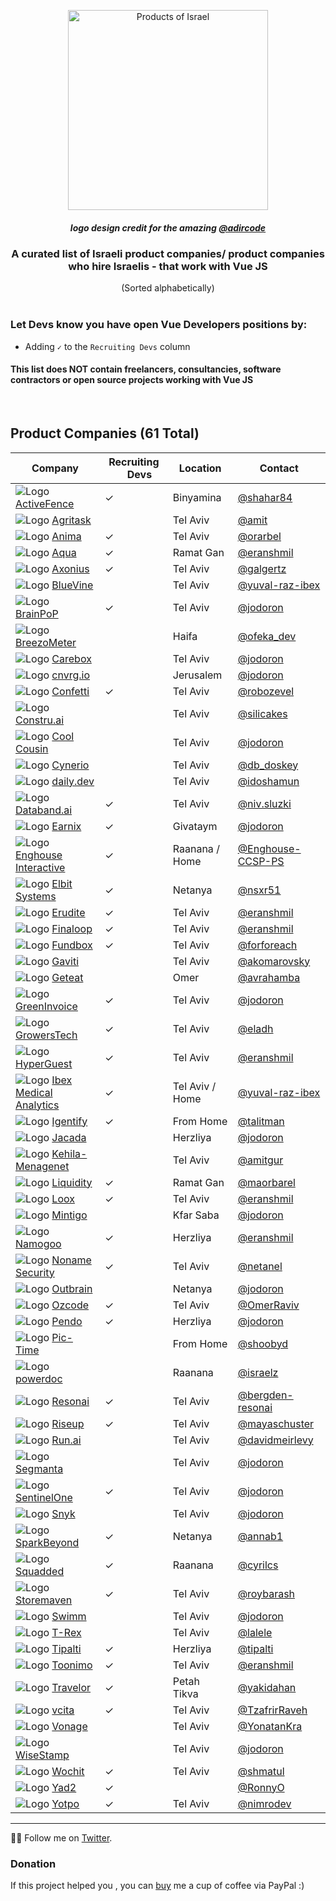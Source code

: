 <div align="center">
  
<a href="#"><img width="320px" src="Vue_products_of_Israel_Logo.png" title="Products of Israel"></a>
<h5>logo design credit for the amazing <a href="https://twitter.com/adircode">@adircode</a></h5>

<h3>A curated list of Israeli product companies/ product companies who hire Israelis - that work with Vue JS</h3>
(Sorted alphabetically)

</div>

<br/>

### Let Devs know you have open Vue Developers positions by:
* Adding `✓` to the `Recruiting Devs` column

#### This list does NOT contain freelancers, consultancies, software contractors or open source projects working with Vue JS

<br/>

## Product Companies (61 Total)

 Company | Recruiting <a href="#"><img width="14px" src="https://github.com/JonathanDn/vue-companies-israel/blob/main/vue.png"></a> Devs | Location | Contact | 
-----|-----|-----|-----|
![Logo](https://www.google.com/s2/favicons?sz=16&domain=activefence.com) [ActiveFence](https://activefence.com/) | ✓ | Binyamina | [@shahar84](https://github.com/shahar84) |
![Logo](https://www.google.com/s2/favicons?sz=16&domain=start.agritask.com) [Agritask](https://start.agritask.com/) |  | Tel Aviv | [@amit](https://github.com/amit-82) | 
![Logo](https://www.google.com/s2/favicons?sz=16&domain=www.animaapp.com) [Anima](https://www.animaapp.com/) | ✓ | Tel Aviv | [@orarbel](https://github.com/orarbel) | 
![Logo](https://www.google.com/s2/favicons?sz=16&domain=www.aquasec.com) [Aqua](https://aquasec.com/about-us/careers) | ✓ | Ramat Gan | [@eranshmil](https://github.com/eranshmil) | 
![Logo](https://www.google.com/s2/favicons?sz=16&domain=www.axonius.com) [Axonius](https://www.axonius.com/) | ✓ | Tel Aviv | [@galgertz](https://github.com/galgertz) | 
![Logo](https://www.google.com/s2/favicons?sz=16&domain=www.bluevine.com) [BlueVine](https://www.bluevine.com/) |  | Tel Aviv | [@yuval-raz-ibex](https://twitter.com/yuvalraz) | 
![Logo](https://www.google.com/s2/favicons?sz=16&domain=brainpop.com) [BrainPoP](https://brainpop.com) | ✓ | Tel Aviv | [@jodoron](https://twitter.com/jodoron)
![Logo](https://www.google.com/s2/favicons?sz=16&domain=breezometer.com) [BreezoMeter](https://breezometer.com) |  | Haifa | [@ofeka_dev](https://twitter.com/@ofeka_dev)
![Logo](https://www.google.com/s2/favicons?sz=16&domain=https://www.careboxhealth.com) [Carebox](https://www.careboxhealth.com) |  |  Tel Aviv | [@jodoron](https://twitter.com/jodoron)
![Logo](https://www.google.com/s2/favicons?sz=16&domain=cnvrg.io) [cnvrg.io](https://cnvrg.io) |  | Jerusalem | [@jodoron](https://twitter.com/jodoron)
![Logo](https://www.google.com/s2/favicons?sz=16&domain=https://www.withconfetti.com) [Confetti](https://www.withconfetti.com/) | ✓ | Tel Aviv | [@robozevel](https://twitter.com/robozevel)
![Logo](https://www.google.com/s2/favicons?sz=16&domain=constru.ai) [Constru.ai](https://constru.ai/) |  | Tel Aviv | [@silicakes](https://github.com/silicakes)
![Logo](https://www.google.com/s2/favicons?sz=16&domain=www.coolcousin.com) [Cool Cousin](https://www.coolcousin.com) | | Tel Aviv | [@jodoron](https://twitter.com/jodoron)
![Logo](https://www.google.com/s2/favicons?sz=16&domain=www.cynerio.com) [Cynerio](https://www.cynerio.com) |  | Tel Aviv | [@db_doskey](https://twitter.com/db_doskey)
![Logo](https://www.google.com/s2/favicons?sz=16&domain=daily.dev) [daily.dev](https://daily.dev) |  | Tel Aviv | [@idoshamun](https://twitter.com/idoshamun)
![Logo](https://www.google.com/s2/favicons?sz=16&domain=databand.ai) [Databand.ai](https://databand.ai) | ✓ | Tel Aviv | [@niv.sluzki](https://www.linkedin.com/in/niv-sluzki/)
![Logo](https://www.google.com/s2/favicons?sz=16&domain=www.earnix.com) [Earnix](https://earnix.com/) | ✓ |  Givataym | [@jodoron](https://twitter.com/jodoron) |
![Logo](https://www.google.com/s2/favicons?sz=16&domain=www.enghouseinteractive.com) [Enghouse Interactive](https://www.enghouseinteractive.com/) | ✓ |  Raanana / Home | [@Enghouse-CCSP-PS](https://github.com/Enghouse-CCSP-PS)
![Logo](https://www.google.com/s2/favicons?sz=16&domain=www.elbitsystems.com) [Elbit Systems](https://elbitsystems.com/) | ✓ |  Netanya | [@nsxr51](https://github.com/nsxr51)
![Logo](https://www.google.com/s2/favicons?sz=16&domain=https://goerudite.com) [Erudite](https://goerudite.com) | ✓ |  Tel Aviv | [@eranshmil](https://github.com/eranshmil)
![Logo](https://www.google.com/s2/favicons?sz=16&domain=finaloop.com) [Finaloop](https://finaloop.com) | ✓ | Tel Aviv | [@eranshmil](https://github.com/eranshmil)
![Logo](https://www.google.com/s2/favicons?sz=16&domain=fundbox.com) [Fundbox](https://fundbox.com) | ✓ | Tel Aviv | [@forforeach](https://twitter.com/forforeach)
![Logo](https://www.google.com/s2/favicons?sz=16&domain=www.gaviti.com) [Gaviti](https://www.gaviti.com) |  | Tel Aviv | [@akomarovsky](https://www.linkedin.com/in/alexkomarovsky/)
![Logo](https://www.google.com/s2/favicons?sz=16&domain=www.geteat.co.il) [Geteat](https://geteat.co.il) |  |  Omer | [@avrahamba](https://github.com/avrahamba)
![Logo](https://www.google.com/s2/favicons?sz=16&domain=www.greeninvoice.co.il) [GreenInvoice](https://www.greeninvoice.co.il/) | ✓ | Tel Aviv | [@jodoron](https://twitter.com/jodoron)
![Logo](https://www.google.com/s2/favicons?sz=16&domain=www.growerstech.com) [GrowersTech](https://www.growerstech.com) | ✓ |  Tel Aviv | [@eladh](https://github.com/eladh)
![Logo](https://www.google.com/s2/favicons?sz=16&domain=https://hyperguest.com) [HyperGuest](https://hyperguest.com) | ✓ |  Tel Aviv | [@eranshmil](https://github.com/eranshmil)
![Logo](https://www.google.com/s2/favicons?sz=16&domain=ibex-ai.com) [Ibex Medical Analytics](https://ibex-ai.com/) | ✓ | Tel Aviv / Home | [@yuval-raz-ibex](https://twitter.com/yuvalraz)
![Logo](https://www.google.com/s2/favicons?sz=16&domain=www.igentify.com) [Igentify](https://www.igentify.com) | ✓ | From Home | [@talitman](https://github.com/talitman)
![Logo](https://www.google.com/s2/favicons?sz=16&domain=www.jacada.com/positions-in-israel) [Jacada](https://www.jacada.com/positions-in-israel) |  | Herzliya | [@jodoron](https://twitter.com/jodoron)
![Logo](https://www.google.com/s2/favicons?sz=16&domain=bandpad.co) [Kehila-Menagenet](https://bandpad.co) |  | Tel Aviv | [@amitgur](https://www.linkedin.com/in/amit-gur-65810146/)
![Logo](https://www.google.com/s2/favicons?sz=16&domain=liquidity-capital.com) [Liquidity](https://www.liquidity.inc/) | ✓ | Ramat Gan | [@maorbarel](https://github.com/maorbarel)
![Logo](https://www.google.com/s2/favicons?sz=16&domain=loox.app) [Loox](https://jobs.loox.io/) | ✓ | Tel Aviv | [@eranshmil](https://github.com/eranshmil)
![Logo](https://www.google.com/s2/favicons?sz=16&domain=www.mintigo.com) [Mintigo](https://www.mintigo.com) |  | Kfar Saba | [@jodoron](https://twitter.com/jodoron)
![Logo](https://www.google.com/s2/favicons?sz=16&domain=namogoo.com) [Namogoo](https://namogoo.com/careers) | ✓ | Herzliya | [@eranshmil](https://github.com/eranshmil) |
![Logo](https://www.google.com/s2/favicons?sz=16&domain=nonamesecurity.com) [Noname Security](https://nonamesecurity.com) | ✓ | Tel Aviv | [@netanel](mailto:netanelm@nonamesecurity.com?subject=I%20Love%20Vue)
![Logo](https://www.google.com/s2/favicons?sz=16&domain=www.outbrain.com) [Outbrain](https://www.outbrain.com) |  | Netanya | [@jodoron](https://twitter.com/jodoron)
![Logo](https://www.google.com/s2/favicons?sz=16&domain=www.oz-code.com) [Ozcode](https://oz-code.com) | ✓ |  Tel Aviv | [@OmerRaviv](https://github.com/OmerRaviv)
![Logo](https://www.google.com/s2/favicons?sz=16&domain=pendo.io) [Pendo](https://pendo.io) | ✓ | Herzliya | [@jodoron](https://twitter.com/jodoron)
![Logo](https://www.google.com/s2/favicons?sz=16&domain=www.pic-time.com) [Pic-Time](https://www.pic-time.com) |  | From Home | [@shoobyd](https://github.com/ShoobyD)
![Logo](https://www.google.com/s2/favicons?sz=16&domain=app.powerdoc.co) [powerdoc](https://powerdoc.co.il) |  | Raanana | [@israelz](https://www.linkedin.com/in/israel-zhout-80291071/)
![Logo](https://www.google.com/s2/favicons?sz=16&domain=resonai.com) [Resonai](https://resonai.com) | ✓ | Tel Aviv | [@bergden-resonai](https://github.com/bergden-resonai)
![Logo](https://www.google.com/s2/favicons?sz=16&domain=www.riseup.co.il) [Riseup](https://www.riseup.co.il/) | ✓ | Tel Aviv | [@mayaschuster](https://github.com/mayaschuster)
![Logo](https://www.google.com/s2/favicons?sz=16&domain=run.ai) [Run.ai](https://run.ai) |  | Tel Aviv | [@davidmeirlevy](https://github.com/davidmeirlevy)
![Logo](https://www.google.com/s2/favicons?sz=16&domain=segmanta.com) [Segmanta](https://segmanta.com) |  | Tel Aviv | [@jodoron](https://twitter.com/jodoron)
![Logo](https://www.google.com/s2/favicons?sz=16&domain=www.sentinelone.com) [SentinelOne](https://www.sentinelone.com/) | ✓ | Tel Aviv | [@jodoron](https://twitter.com/jodoron)
![Logo](https://www.google.com/s2/favicons?sz=16&domain=snyk.io) [Snyk](http://snyk.io) |  | Tel Aviv | [@jodoron](https://twitter.com/jodoron)
![Logo](https://www.google.com/s2/favicons?sz=16&domain=www.sparkbeyond.com) [SparkBeyond](https://www.sparkbeyond.com/) | ✓ | Netanya | [@annab1](https://github.com/annab1)
![Logo](https://www.google.com/s2/favicons?sz=16&domain=www.squadded.co) [Squadded](https://www.squadded.co) | ✓  | Raanana | [@cyrilcs](https://twitter.com/cyrilcs)
![Logo](https://www.google.com/s2/favicons?sz=16&domain=www.storemaven.com) [Storemaven](https://www.storemaven.com/) | ✓ | Tel Aviv | [@roybarash](https://github.com/roybarash)
![Logo](https://www.google.com/s2/favicons?sz=16&domain=swimm.io) [Swimm](https://swimm.io/) |  | Tel Aviv | [@jodoron](https://twitter.com/jodoron)
![Logo](https://www.google.com/s2/favicons?sz=16&domain=www.trexgroup.com) [T-Rex](https://www.trexgroup.com/) |  | Tel Aviv | [@lalele](https://github.com/lalele/)
![Logo](https://www.google.com/s2/favicons?sz=16&domain=tipalti.com) [Tipalti](https://tipalti.com/careers/) | ✓ | Herzliya | [@tipalti](https://twitter.com/tipalti)
![Logo](https://www.google.com/s2/favicons?sz=16&domain=toonimo.com) [Toonimo](https://toonimo.com) | ✓ | Tel Aviv | [@eranshmil](https://github.com/eranshmil)
![Logo](https://www.google.com/s2/favicons?sz=16&domain=www.travelor.com) [Travelor](https://www.travelor.com) | ✓ | Petah Tikva | [@yakidahan](https://github.com/yakidahan)
![Logo](https://www.google.com/s2/favicons?sz=16&domain=www.vcita.com) [vcita](https://www.vcita.com) | ✓ | Tel Aviv | [@TzafrirRaveh](https://www.linkedin.com/in/tzafrir-raveh-14278186/)
![Logo](https://www.google.com/s2/favicons?sz=16&domain=www.vonagetlv.com) [Vonage](https://www.vonagetlv.com) |  | Tel Aviv | [@YonatanKra](https://twitter.com/yonatankra)
![Logo](https://www.google.com/s2/favicons?sz=16&domain=www.wisestamp.com) [WiseStamp](https://www.wisestamp.com) |  | Tel Aviv | [@jodoron](https://twitter.com/jodoron)
![Logo](https://www.google.com/s2/favicons?sz=16&domain=www.wochit.com) [Wochit](https://wochit.com) | ✓ |  Tel Aviv | [@shmatul](https://github.com/shmatul)
![Logo](https://www.google.com/s2/favicons?sz=16&domain=www.yad2.co.il) [Yad2](https://www.yad2.co.il/)| ✓ |  | [@RonnyO](https://github.com/RonnyO)
![Logo](https://www.google.com/s2/favicons?sz=16&domain=www.yotpo.com) [Yotpo](https://www.yotpo.com) | ✓ |  Tel Aviv | [@nimrodev](https://github.com/nimrodev)




---
👨‍💻 Follow me on [Twitter](https://twitter.com/jodoron).

### Donation
If this project helped you , you can [buy](https://paypal.me/jodoron/6.75USD) me a cup of coffee via PayPal :)

